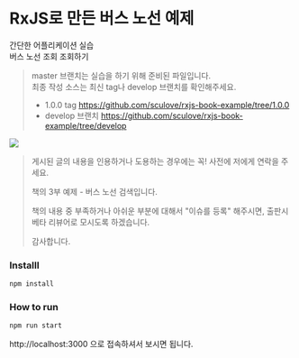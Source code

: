 # RxJS로 만든 버스 노선 예제

간단한 어플리케이션 실습  
버스 노선 조회 조회하기

> master 브랜치는 실습을 하기 위해 준비된 파일입니다.  
> 최종 작성 소스는 최신 tag나 develop 브랜치를 확인해주세요.
> - 1.0.0 tag https://github.com/sculove/rxjs-book-example/tree/1.0.0
> - develop 브랜치 https://github.com/sculove/rxjs-book-example/tree/develop

![](https://raw.githubusercontent.com/sculove/rxjs-book-example/master/snapshot.png)

> 게시된 글의 내용을 인용하거나 도용하는 경우에는 꼭! 사전에 저에게 연락을 주세요.
> 
> 책의 3부 예제 - 버스 노선 검색입니다.
>
> 책의 내용 중 부족하거나 아쉬운 부분에 대해서 "이슈를 등록" 해주시면,
> 출판시 베타 리뷰어로 모시도록 하겠습니다.
> 
> 감사합니다.

### Installl
```bash
npm install
```

### How to run
```bash
npm run start
```

http://localhost:3000 으로 접속하셔서 보시면 됩니다.
